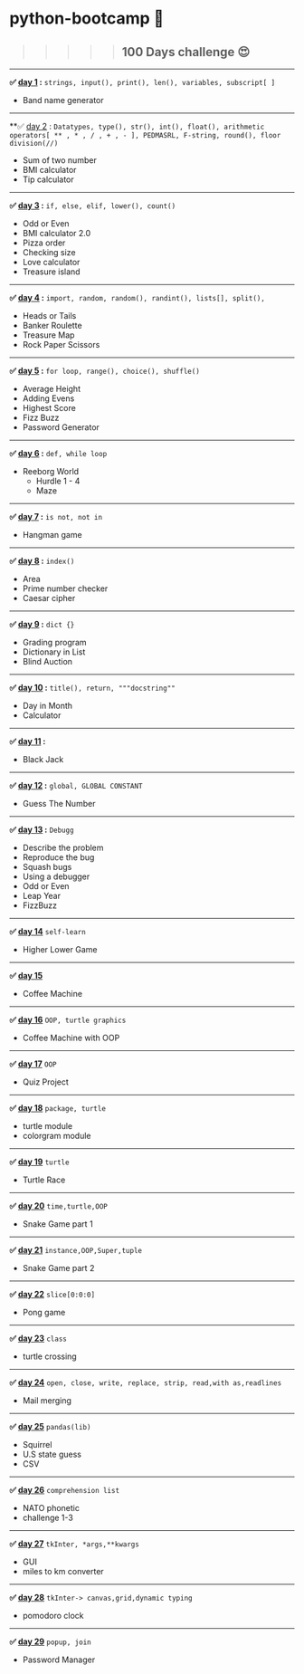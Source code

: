# python-bootcamp 🐍

> > > > > ## 100 Days challenge 😍
___
**✅ [day 1](/day1/) :**   `strings, input(), print(), len(), variables, subscript[ ]`

* Band name generator

---
**✅ [day 2](/day2/) :
`Datatypes, type(), str(), int(), float(), arithmetic operators[ ** , * , / , + , - ], PEDMASRL, F-string, round(), floor division(//)`

* Sum of two number
* BMI calculator
* Tip calculator

---
**✅ [day 3](/day3/) :** `if, else, elif, lower(), count()`

* Odd or Even
* BMI calculator 2.0
* Pizza order
* Checking size
* Love calculator
* Treasure island

---
**✅ [day 4](/day4/) :** `import, random, random(), randint(), lists[], split(),`

* Heads or Tails
* Banker Roulette
* Treasure Map
* Rock Paper Scissors

---
**✅ [day 5](/day5/) :** `for loop, range(), choice(), shuffle()`

* Average Height
* Adding Evens
* Highest Score
* Fizz Buzz
* Password Generator

___
**✅ [day 6](/day6/) :** `def, while loop`

* Reeborg World
    * Hurdle 1 - 4
    * Maze

---
**✅ [day 7](/day7/) :** `is not, not in`

* Hangman game

---
**✅ [day 8](/day8/) :** `index()`

* Area
* Prime number checker
* Caesar cipher

---

**✅ [day 9](/day9/) :** `dict {}`

* Grading program
* Dictionary in List
* Blind Auction

---
**✅ [day 10](/day10/) :** `title(), return, """docstring""`

* Day in Month
* Calculator

---
**✅ [day 11](/day11/) :** ` `

* Black Jack

---
**✅ [day 12](/day12/) :** `global, GLOBAL CONSTANT`

* Guess The Number

---
**✅ [day 13](/day13/) :** `Debugg`

* Describe the problem
* Reproduce the bug
* Squash bugs
* Using a debugger
* Odd or Even
* Leap Year
* FizzBuzz

---
**✅ [day 14](/day14/)** `self-learn`

* Higher Lower Game

---

**✅ [day 15](/day15/)**

* Coffee Machine

----
**✅ [day 16](/day16/)** `OOP, turtle graphics`

* Coffee Machine with OOP

---
**✅ [day 17](/day17/)** `OOP`

* Quiz Project

---
**✅ [day 18](/day18/)** `package, turtle`

* turtle module
* colorgram module

---
**✅ [day 19](/day19/)** `turtle`

* Turtle Race

---
**✅ [day 20](/day20/)** `time,turtle,OOP`

* Snake Game part 1

---
**✅ [day 21](/day21/)** `instance,OOP,Super,tuple`

* Snake Game part 2

---
**✅ [day 22](/day22/)** `slice[0:0:0]`

* Pong game

---
**✅ [day 23](/day23/)** `class`

* turtle crossing

---
**✅ [day 24](/day24/)** `open, close, write, replace, strip, read,with as,readlines`

* Mail merging

---
**✅ [day 25](/day25/)** `pandas(lib)`

* Squirrel
* U.S state guess
* CSV

---
**✅ [day 26](/day26/)** `comprehension list`

* NATO phonetic
* challenge 1-3

---

**✅ [day 27](/day27/)** `tkInter, *args,**kwargs`

* GUI
* miles to km converter

---
**✅ [day 28](/day28/)** `tkInter-> canvas,grid,dynamic typing`

- pomodoro clock

---
**✅ [day 29](/day29/)** `popup, join`

- Password Manager
